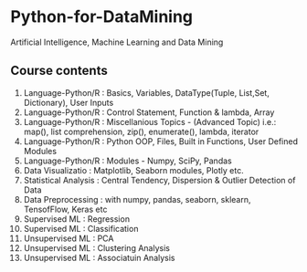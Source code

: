 # Python-for-DataMining
Artificial Intelligence, Machine Learning and Data Mining

Course contents
------------------------------
1. Language-Python/R : Basics, Variables, DataType(Tuple, List,Set, Dictionary), User Inputs
2. Language-Python/R : Control Statement, Function & lambda, Array 
3. Language-Python/R : Miscellanious Topics - (Advanced Topic)
                       i.e.: map(), list comprehension, zip(), enumerate(), lambda, iterator 
4. Language-Python/R : Python OOP, Files, Built in Functions, User Defined Modules
5. Language-Python/R : Modules - Numpy, SciPy, Pandas
6. Data Visualizatio : Matplotlib, Seaborn modules, Plotly etc.
7. Statistical Analysis : Central Tendency, Dispersion & Outlier Detection of Data 
8. Data Preprocessing : with numpy, pandas, seaborn, sklearn, TensofFlow, Keras etc
9. Supervised ML     : Regression 
10. Supervised ML    : Classification
11. Unsupervised ML  : PCA
12. Unsupervised ML  : Clustering Analysis
13. Unsupervised ML  : Associatuin Analysis
